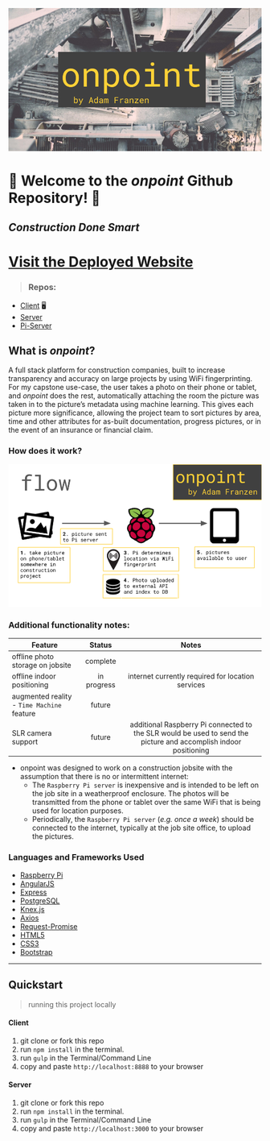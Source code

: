 

![onpoint](./readme/onpoint.png)

# 🚧 Welcome to the *onpoint* Github Repository! 🚧
## *Construction Done Smart*

# [Visit the Deployed Website](adamfranzen.com/onpoint)

>### Repos:
- [Client](https://github.com/apfranzen/onpoint) 🖥
- [Server](https://github.com/apfranzen/onpoint-server)
- [Pi-Server](https://github.com/apfranzen/onpoint-pi)



## What is *onpoint*?
A full stack platform for construction companies, built to increase transparency and accuracy on large projects by using WiFi fingerprinting. For my capstone use-case, the user takes a photo on their phone or tablet, and *onpoint* does the rest, automatically attaching the room the picture was taken in to the picture’s metadata using machine learning. This gives each picture more significance, allowing the project team to sort pictures by area, time and other attributes for as-built documentation, progress pictures, or in the event of an insurance or financial claim.

### How does it work?
![onpoint](./readme/flow.png)

### Additional functionality notes:

| Feature        | Status           | Notes |
| ------------- |:-------------:|:-------------:|
| offline photo storage on jobsite      | complete | |
| offline indoor positioning      | in progress | internet currently required for location services      |
| augmented reality - `Time Machine` feature | future      | |
| SLR camera support | future | additional Raspberry Pi connected to the SLR would be used to send the picture and accomplish indoor positioning |

- onpoint was designed to work on a construction jobsite with the assumption that there is no or intermittent internet:
  - The `Raspberry Pi server` is inexpensive and is intended to be left on the job site in a weatherproof enclosure. The photos will be transmitted from the phone or tablet over the same WiFi that is being used for location purposes.
  - Periodically, the `Raspberry Pi server` (*e.g. once a week*) should be connected to the internet, typically at the job site office, to upload the pictures.

### Languages and Frameworks Used

- [Raspberry Pi](https://www.raspberrypi.org/)
- [AngularJS](https://angularjs.org/)
- [Express](http://expressjs.com/)
- [PostgreSQL](PostgreSQL)
- [Knex.js](http://knexjs.org/)
- [Axios](https://github.com/mzabriskie/axios)
- [Request-Promise](https://github.com/request/request-promise)
- [HTML5](https://developer.mozilla.org/en-US/docs/Web/HTML)
- [CSS3](https://developer.mozilla.org/en-US/docs/Web/CSS)
- [Bootstrap](http://getbootstrap.com/)

_________
## Quickstart
>running this project locally

#### Client

1. git clone or fork this repo
2. run `npm install` in the terminal.
3. run `gulp` in the Terminal/Command Line
4. copy and paste `http://localhost:8888` to your browser

#### Server

1. git clone or fork this repo
2. run `npm install` in the terminal.
3. run `gulp` in the Terminal/Command Line
4. copy and paste `http://localhost:3000` to your browser
